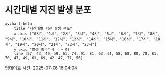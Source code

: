 # 시간대별 지진 발생 분포

```mermaid
xychart-beta
    title "시간대별 지진 발생 분포"
    x-axis ["0시", "1시", "2시", "3시", "4시", "5시", "6시", "7시", "8시", "9시", "10시", "11시", "12시", "13시", "14시", "15시", "16시", "17시", "18시", "19시", "20시", "21시", "22시", "23시"]
    y-axis "발생 횟수" 0 --> 93
    line [57, 43, 49, 59, 61, 74, 91, 81, 63, 64, 58, 68, 80, 78, 81, 70, 47, 49, 61, 69, 42, 47, 77, 56]
```

업데이트 시간: 2025-07-06 16:04:04
